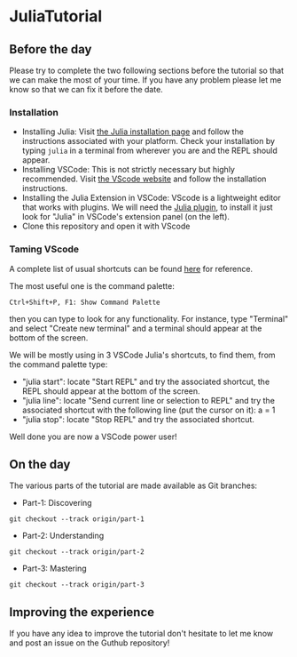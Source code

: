 # JuliaTutorial

## Before the day

Please try to complete the two following sections before the tutorial so that we can make the most of your time. If you have any problem please let me know so that we can fix it before the date.
### Installation 

- Installing Julia: Visit [the Julia installation page](https://julialang.org/downloads/platform/) and follow the instructions associated with your platform. Check your installation by typing `julia` in a terminal from wherever you are and the REPL should appear.
- Installing VSCode: This is not strictly necessary but highly recommended. Visit [the VScode website](https://code.visualstudio.com/) and follow the installation instructions.
- Installing the Julia Extension in VSCode: VScode is a lightweight editor that works with plugins. We will need the [Julia plugin](https://www.julia-vscode.org/docs/dev/gettingstarted/#Installation-and-Configuration-1), to install it just look for "Julia" in VSCode's extension panel (on the left).
- Clone this repository and open it with VScode
### Taming VScode

A complete list of usual shortcuts can be found [here](https://code.visualstudio.com/shortcuts/keyboard-shortcuts-windows.pdf) for reference.

The most useful one is the command palette:

`Ctrl+Shift+P, F1: Show Command Palette`

then you can type to look for any functionality. For instance, type "Terminal" and select "Create new terminal" and a terminal should appear at the bottom of the screen.

We will be mostly using in 3 VSCode Julia's shortcuts, to find them, from the command palette type:

- "julia start": locate "Start REPL" and try the associated shortcut, the REPL should appear at the bottom of the screen.
- "julia line": locate "Send current line or selection to REPL" and try the associated shortcut with the following line (put the cursor on it):
a = 1
- "julia stop": locate "Stop REPL" and try the associated shortcut.

Well done you are now a VSCode power user!

## On the day

The various parts of the tutorial are made available as Git branches:

- Part-1: Discovering

`git checkout --track origin/part-1`

- Part-2: Understanding

`git checkout --track origin/part-2`

- Part-3: Mastering

`git checkout --track origin/part-3`


## Improving the experience

If you have any idea to improve the tutorial don't hesitate to let me know and post an issue on the Guthub repository!
